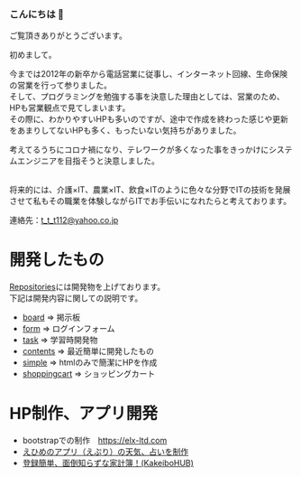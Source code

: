 ### こんにちは 👋

ご覧頂きありがとうございます。

初めまして。

今までは2012年の新卒から電話営業に従事し、インターネット回線、生命保険の営業を行って参りました。
<BR>そして、プログラミングを勉強する事を決意した理由としては、営業のため、HPも営業観点で見てしまいます。
<BR>その際に、わかりやすいHPも多いのですが、途中で作成を終わった感じや更新をあまりしてないHPも多く、もったいない気持ちがありました。

考えてるうちにコロナ禍になり、テレワークが多くなった事をきっかけにシステムエンジニアを目指そうと決意しました。

<BR>将来的には、介護×IT、農業×IT、飲食×ITのように色々な分野でITの技術を発展させて私もその職業を体験しながらITでお手伝いになれたらと考えております。

連絡先：t_t_t112@yahoo.co.jp

# 開発したもの
[Repositories](https://github.com/takahumip7?tab=repositories)には開発物を上げております。
<BR>下記は開発内容に関しての説明です。

- [board](https://github.com/takahumip7/board) => 掲示板
- [form](https://github.com/takahumip7/form) => ログインフォーム
- [task](https://github.com/takahumip7/task) => 学習時開発物
- [contents](https://github.com/takahumip7/contents) => 最近簡単に開発したもの
- [simple](https://github.com/takahumip7/simple) => htmlのみで簡潔にHPを作成
- [shoppingcart](https://github.com/takahumip7/shoppingcart) => ショッピングカート

# HP制作、アプリ開発
- bootstrapでの制作　https://elx-ltd.com
- [えひめのアプリ（えぷり）の天気、占いを制作](https://apps.apple.com/jp/app/%E3%81%88%E3%81%B2%E3%82%81%E3%81%AE%E3%81%82%E3%81%B7%E3%82%8A-%E3%81%88%E3%81%B7%E3%82%8A/id1215195320)
- [登録簡単、面倒知らずな家計簿！(KakeiboHUB)](https://github.com/tech-is/KakeiboHUB)

<!--
**takahumip7/takahumip7** is a ✨ _special_ ✨ repository because its `README.md` (this file) appears on your GitHub profile.

Here are some ideas to get you started:

- 🔭 I’m currently working on ...
- 🌱 I’m currently learning ...
- 👯 I’m looking to collaborate on ...
- 🤔 I’m looking for help with ...
- 💬 Ask me about ...
- 📫 How to reach me: ...
- 😄 Pronouns: ...
- ⚡ Fun fact: ...
-->
